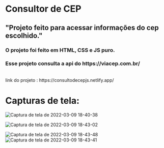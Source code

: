# Consultor de CEP
<h2>"Projeto feito para acessar informações do cep escolhido."</h2>
<h3>O projeto foi feito em HTML, CSS e JS puro.</h3>
<h3>Esse projeto consulta a api do https://viacep.com.br/</h3>
<br>
link do projeto : https://consultodecepjs.netlify.app/
<br>
<h1>Capturas de tela:</h1>

![Captura de tela de 2022-03-09 18-40-38](https://user-images.githubusercontent.com/91329679/158692973-455ab270-49c7-4293-89bd-bac59f850471.png)

![Captura de tela de 2022-03-09 18-43-02](https://user-images.githubusercontent.com/91329679/158692979-37ea688e-9676-41bd-bb31-8a4f0d4f8532.png)

![Captura de tela de 2022-03-09 18-43-48](https://user-images.githubusercontent.com/91329679/158693004-c758c2ce-e213-4042-838b-e97d8cb733e2.png)
![Captura de tela de 2022-03-09 18-43-41](https://user-images.githubusercontent.com/91329679/158693024-ad96c9b6-84bd-479d-842d-99e8b7e54fbe.png)

